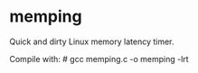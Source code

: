 # memping
Quick and dirty Linux memory latency timer.

Compile with:
    # gcc memping.c -o memping -lrt
